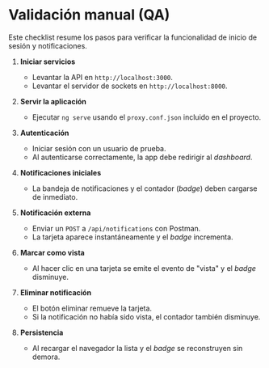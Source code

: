# Validación manual (QA)

Este checklist resume los pasos para verificar la funcionalidad de inicio de sesión y notificaciones.

1. **Iniciar servicios**
   - Levantar la API en `http://localhost:3000`.
   - Levantar el servidor de sockets en `http://localhost:8000`.

2. **Servir la aplicación**
   - Ejecutar `ng serve` usando el `proxy.conf.json` incluido en el proyecto.

3. **Autenticación**
   - Iniciar sesión con un usuario de prueba.
   - Al autenticarse correctamente, la app debe redirigir al *dashboard*.

4. **Notificaciones iniciales**
   - La bandeja de notificaciones y el contador (*badge*) deben cargarse de inmediato.

5. **Notificación externa**
   - Enviar un `POST` a `/api/notifications` con Postman.
   - La tarjeta aparece instantáneamente y el *badge* incrementa.

6. **Marcar como vista**
   - Al hacer clic en una tarjeta se emite el evento de "vista" y el *badge* disminuye.

7. **Eliminar notificación**
   - El botón eliminar remueve la tarjeta.
   - Si la notificación no había sido vista, el contador también disminuye.

8. **Persistencia**
   - Al recargar el navegador la lista y el *badge* se reconstruyen sin demora.
